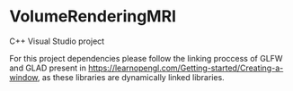 # VolumeRenderingMRI

C++ Visual Studio project

For this project dependencies please follow the linking proccess of GLFW and GLAD present in https://learnopengl.com/Getting-started/Creating-a-window, as these libraries are dynamically linked libraries.
